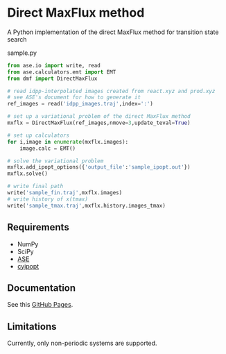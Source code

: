 # Direct MaxFlux method
A Python implementation of the direct MaxFlux method for transition state search

sample.py
```python
from ase.io import write, read
from ase.calculators.emt import EMT
from dmf import DirectMaxFlux

# read idpp-interpolated images created from react.xyz and prod.xyz
# see ASE's document for how to generate it
ref_images = read('idpp_images.traj',index=':')

# set up a variational problem of the direct MaxFlux method
mxflx = DirectMaxFlux(ref_images,nmove=3,update_teval=True)

# set up calculators
for i,image in enumerate(mxflx.images):
    image.calc = EMT()

# solve the variational problem
mxflx.add_ipopt_options({'output_file':'sample_ipopt.out'})
mxflx.solve()

# write final path
write('sample_fin.traj',mxflx.images)
# write history of x(tmax)
write('sample_tmax.traj',mxflx.history.images_tmax)
```

## Requirements

- NumPy
- SciPy
- [ASE](https://wiki.fysik.dtu.dk/ase/)
- [cyipopt](https://cyipopt.readthedocs.io/en/stable/)

## Documentation

See this [GitHub Pages](https://shin1koda.github.io/dmf/).

## Limitations

Currently, only non-periodic systems are supported.
